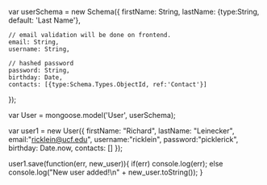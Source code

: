 var userSchema = new Schema({
    firstName: String,
    lastName: {type:String, default: 'Last Name'},

    // email validation will be done on frontend.
    email: String,
    username: String,

    // hashed password
    password: String,
    birthday: Date,
    contacts: [{type:Schema.Types.ObjectId, ref:'Contact'}]
});

var User = mongoose.model('User', userSchema);

var user1 = new User({
    firstName: "Richard",
    lastName: "Leinecker",
    email:"ricklein@ucf.edu",
    username:"ricklein",
    password:"picklerick",
    birthday: Date.now,
    contacts: []
});

user1.save(function(err, new_user)){
    if(err) console.log(err);
    else console.log("New user added!\n" + new_user.toString());
}
